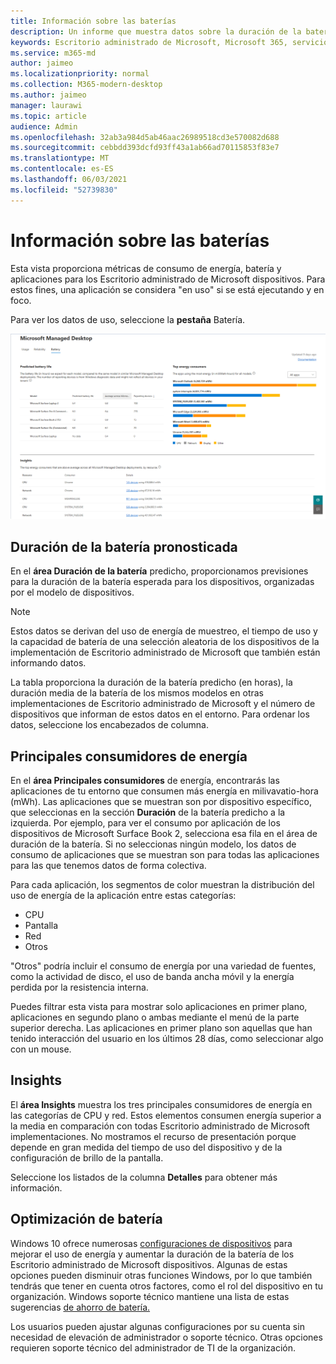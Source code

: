 ```yaml
---
title: Información sobre las baterías
description: Un informe que muestra datos sobre la duración de la batería y los principales consumidores de energía
keywords: Escritorio administrado de Microsoft, Microsoft 365, servicio, documentación
ms.service: m365-md
author: jaimeo
ms.localizationpriority: normal
ms.collection: M365-modern-desktop
ms.author: jaimeo
manager: laurawi
ms.topic: article
audience: Admin
ms.openlocfilehash: 32ab3a984d5ab46aac26989518cd3e570082d688
ms.sourcegitcommit: cebbdd393dcfd93ff43a1ab66ad70115853f83e7
ms.translationtype: MT
ms.contentlocale: es-ES
ms.lasthandoff: 06/03/2021
ms.locfileid: "52739830"
---
```

# <a name="battery-insights"></a>Información sobre las baterías
Esta vista proporciona métricas de consumo de energía, batería y aplicaciones para los Escritorio administrado de Microsoft dispositivos. Para estos fines, una aplicación se considera "en uso" si se está ejecutando y en foco.

Para ver los datos de uso, seleccione la **pestaña** Batería.

![Panel de batería: duración de la batería pronosticada por modelo de dispositivo en la parte superior izquierda, consumidores de energía superiores (por aplicación) en la parte superior derecha, tabla de información en la parte inferior. Vínculo documentación en la parte superior derecha](../../media/insights_battery.png)

## <a name="predicted-battery-life"></a>Duración de la batería pronosticada

En el **área Duración de la batería** predicho, proporcionamos previsiones para la duración de la batería esperada para los dispositivos, organizadas por el modelo de dispositivos.

> [!NOTE]
> Estos datos se derivan del uso de energía de <em></em> muestreo, el tiempo de uso y la capacidad de batería de una selección aleatoria de los dispositivos de la implementación de Escritorio administrado de Microsoft que también están informando datos.

La tabla proporciona la duración de la batería predicho (en horas), la duración media de la batería de los mismos modelos en otras implementaciones de Escritorio administrado de Microsoft y el número de dispositivos que informan de estos datos en el entorno. Para ordenar los datos, seleccione los encabezados de columna.



## <a name="top-energy-consumers"></a>Principales consumidores de energía

En el **área Principales consumidores** de energía, encontrarás las aplicaciones de tu entorno que consumen más energía en milivavatio-hora (mWh). Las aplicaciones que se muestran son por dispositivo específico, que seleccionas en la sección **Duración** de la batería predicho a la izquierda. Por ejemplo, para ver el consumo por aplicación de los dispositivos de Microsoft Surface Book 2, selecciona esa fila en el área de duración de la batería. Si no seleccionas ningún modelo, los datos de consumo de aplicaciones que se muestran son para todas las aplicaciones para las que tenemos datos de forma colectiva.

 Para cada aplicación, los segmentos de color muestran la distribución del uso de energía de la aplicación entre estas categorías:

- CPU
- Pantalla
- Red
- Otros

"Otros" podría incluir el consumo de energía por una variedad de fuentes, como la actividad de disco, el uso de banda ancha móvil y la energía perdida por la resistencia interna. 

Puedes filtrar esta vista para mostrar solo aplicaciones en primer plano, aplicaciones en segundo plano o ambas mediante el menú de la parte superior derecha. Las aplicaciones en primer plano son aquellas que han tenido interacción del usuario en los últimos 28 días, como seleccionar algo con un mouse.

## <a name="insights"></a>Insights

El **área Insights** muestra los tres principales consumidores de energía en las categorías de CPU y red. Estos elementos consumen energía superior a la media en comparación con todas Escritorio administrado de Microsoft implementaciones. No mostramos el recurso de presentación porque depende en gran medida del tiempo de uso del dispositivo y de la configuración de brillo de la pantalla. 

Seleccione los listados de la columna **Detalles** para obtener más información.

## <a name="battery-optimization"></a>Optimización de batería

Windows 10 ofrece numerosas [configuraciones de dispositivos](https://support.microsoft.com/help/20443/windows-10-battery-saving-tips) para mejorar el uso de energía y aumentar la duración de la batería de los Escritorio administrado de Microsoft dispositivos. Algunas de estas opciones pueden disminuir otras funciones Windows, por lo que también tendrás que tener en cuenta otros factores, como el rol del dispositivo en tu organización. Windows soporte técnico mantiene una lista de estas sugerencias [de ahorro de batería.](https://support.microsoft.com/help/20443/windows-10-battery-saving-tips)

Los usuarios pueden ajustar algunas configuraciones por su cuenta sin necesidad de elevación de administrador o soporte técnico. Otras opciones requieren soporte técnico del administrador de TI de la organización.
